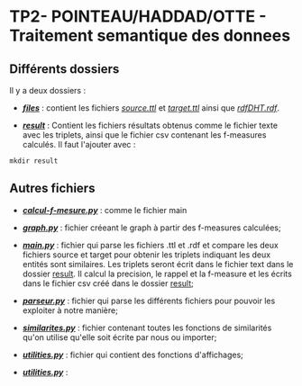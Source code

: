 # TP2- POINTEAU/HADDAD/OTTE - Traitement semantique des donnees


## Différents dossiers

Il y a deux dossiers : 

 * [***files***](https://github.com/Gaby269/TP2-POINTEAU-HADDAD-OTTE_Traitement-semantique-des-donnees/tree/main/files) : contient les fichiers [_source.ttl_](https://github.com/Gaby269/TP2-POINTEAU-HADDAD-OTTE_Traitement-semantique-des-donnees/blob/main/files/source.ttl) et [_target.ttl_](https://github.com/Gaby269/TP2-POINTEAU-HADDAD-OTTE_Traitement-semantique-des-donnees/blob/main/files/target.ttl) ainsi que [_rdfDHT.rdf_](https://github.com/Gaby269/TP2-POINTEAU-HADDAD-OTTE_Traitement-semantique-des-donnees/blob/main/files/rdfDHT.rdf).
 
 * [***result***](https://github.com/Gaby269/TP2-POINTEAU-HADDAD-OTTE_Traitement-semantique-des-donnees/tree/main/result) : Contient les fichiers résultats obtenus comme le fichier texte avec les triplets, ainsi que le fichier csv contenant les f-measures calculés. Il faut l'ajouter avec :
 ```
 mkdir result
 ```

## Autres fichiers

* [***calcul-f-mesure.py***](https://github.com/Gaby269/TP2-POINTEAU-HADDAD-OTTE_Traitement-semantique-des-donnees/blob/main/calcul-f-mesure.py) : comme le fichier main 
* [***graph.py***](https://github.com/Gaby269/TP2-POINTEAU-HADDAD-OTTE_Traitement-semantique-des-donnees/blob/main/graph.py) : fichier créeant le graph à partir des f-measures calculées;
* [***main.py***](https://github.com/Gaby269/TP2-POINTEAU-HADDAD-OTTE_Traitement-semantique-des-donnees/blob/main/main.py) : fichier qui parse les fichiers .ttl et .rdf et compare les deux fichiers source et target pour obtenir les triplets indiquant les deux entités sont similaires. Les triplets seront écrit dans le fichier text dans le dossier [result](https://github.com/Gaby269/TP2-POINTEAU-HADDAD-OTTE_Traitement-semantique-des-donnees/tree/main/result). Il calcul la precision, le rappel et la f-measure et les écrits dans le fichier csv créé dans le dossier [result](https://github.com/Gaby269/TP2-POINTEAU-HADDAD-OTTE_Traitement-semantique-des-donnees/tree/main/result);
* [***parseur.py***](https://github.com/Gaby269/TP2-POINTEAU-HADDAD-OTTE_Traitement-semantique-des-donnees/blob/main/parseur.py) : fichier qui parse les différents fichiers pour pouvoir les exploiter à notre manière;
* [***similarites.py***](https://github.com/Gaby269/TP2-POINTEAU-HADDAD-OTTE_Traitement-semantique-des-donnees/blob/main/similarites.py) : fichier contenant toutes les fonctions de similarités qu'on utilise qu'elle soit écrite par nous ou importer;
* [***utilities.py***](https://github.com/Gaby269/TP2-POINTEAU-HADDAD-OTTE_Traitement-semantique-des-donnees/blob/main/utilities.py) : fichier qui contient des fonctions d'affichages;

* [***utilities.py***](https://github.com/Gaby269/TP2-POINTEAU-HADDAD-OTTE_Traitement-semantique-des-donnees/blob/main/utilities.py) : 
